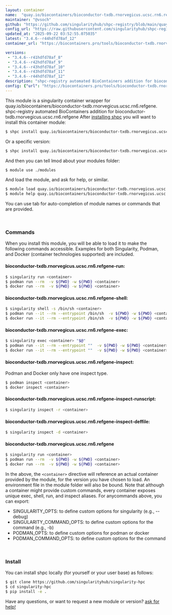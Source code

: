 ```yaml
---
layout: container
name:  "quay.io/biocontainers/bioconductor-txdb.rnorvegicus.ucsc.rn6.refgene"
maintainer: "@vsoch"
github: "https://github.com/singularityhub/shpc-registry/blob/main/quay.io/biocontainers/bioconductor-txdb.rnorvegicus.ucsc.rn6.refgene/container.yaml"
config_url: "https://raw.githubusercontent.com/singularityhub/shpc-registry/main/quay.io/biocontainers/bioconductor-txdb.rnorvegicus.ucsc.rn6.refgene/container.yaml"
updated_at: "2025-09-22 03:52:55.075035"
latest: "3.4.6--r44hdfd78af_12"
container_url: "https://biocontainers.pro/tools/bioconductor-txdb.rnorvegicus.ucsc.rn6.refgene"

versions:
 - "3.4.6--r41hdfd78af_8"
 - "3.4.6--r42hdfd78af_9"
 - "3.4.6--r43hdfd78af_10"
 - "3.4.6--r43hdfd78af_11"
 - "3.4.6--r44hdfd78af_12"
description: "shpc-registry automated BioContainers addition for bioconductor-txdb.rnorvegicus.ucsc.rn6.refgene"
config: {"url": "https://biocontainers.pro/tools/bioconductor-txdb.rnorvegicus.ucsc.rn6.refgene", "maintainer": "@vsoch", "description": "shpc-registry automated BioContainers addition for bioconductor-txdb.rnorvegicus.ucsc.rn6.refgene", "latest": {"3.4.6--r44hdfd78af_12": "sha256:c8f3dacff3f5ae641e69a3c3b328e6d17b08c1ee18427959065227e6dc2b2be6"}, "tags": {"3.4.6--r41hdfd78af_8": "sha256:54a045a5a2b8dc001f5713c361b890c9ee6d8c93b58a4c22f3b3710b5c81ce39", "3.4.6--r42hdfd78af_9": "sha256:207638b5bc382881b11b12c5fdd2fe5e60d7ec8d43c4e74923f167a84c753e0b", "3.4.6--r43hdfd78af_10": "sha256:8f227bb7a05e933787951cb88a932f2ba16450513eba508bd98ca31a51b11c2b", "3.4.6--r43hdfd78af_11": "sha256:3830cfe46b8591dba2056e74f5c0f3a1b44df6d4b7fa363742277e7a477148c3", "3.4.6--r44hdfd78af_12": "sha256:c8f3dacff3f5ae641e69a3c3b328e6d17b08c1ee18427959065227e6dc2b2be6"}, "docker": "quay.io/biocontainers/bioconductor-txdb.rnorvegicus.ucsc.rn6.refgene"}
---
```


This module is a singularity container wrapper for quay.io/biocontainers/bioconductor-txdb.rnorvegicus.ucsc.rn6.refgene.
shpc-registry automated BioContainers addition for bioconductor-txdb.rnorvegicus.ucsc.rn6.refgene
After [installing shpc](#install) you will want to install this container module:


```bash
$ shpc install quay.io/biocontainers/bioconductor-txdb.rnorvegicus.ucsc.rn6.refgene
```

Or a specific version:

```bash
$ shpc install quay.io/biocontainers/bioconductor-txdb.rnorvegicus.ucsc.rn6.refgene:3.4.6--r44hdfd78af_12
```

And then you can tell lmod about your modules folder:

```bash
$ module use ./modules
```

And load the module, and ask for help, or similar.

```bash
$ module load quay.io/biocontainers/bioconductor-txdb.rnorvegicus.ucsc.rn6.refgene/3.4.6--r44hdfd78af_12
$ module help quay.io/biocontainers/bioconductor-txdb.rnorvegicus.ucsc.rn6.refgene/3.4.6--r44hdfd78af_12
```

You can use tab for auto-completion of module names or commands that are provided.

<br>

### Commands

When you install this module, you will be able to load it to make the following commands accessible.
Examples for both Singularity, Podman, and Docker (container technologies supported) are included.

#### bioconductor-txdb.rnorvegicus.ucsc.rn6.refgene-run:

```bash
$ singularity run <container>
$ podman run --rm  -v ${PWD} -w ${PWD} <container>
$ docker run --rm  -v ${PWD} -w ${PWD} <container>
```

#### bioconductor-txdb.rnorvegicus.ucsc.rn6.refgene-shell:

```bash
$ singularity shell -s /bin/sh <container>
$ podman run --it --rm --entrypoint /bin/sh  -v ${PWD} -w ${PWD} <container>
$ docker run --it --rm --entrypoint /bin/sh  -v ${PWD} -w ${PWD} <container>
```

#### bioconductor-txdb.rnorvegicus.ucsc.rn6.refgene-exec:

```bash
$ singularity exec <container> "$@"
$ podman run --it --rm --entrypoint ""  -v ${PWD} -w ${PWD} <container> "$@"
$ docker run --it --rm --entrypoint ""  -v ${PWD} -w ${PWD} <container> "$@"
```

#### bioconductor-txdb.rnorvegicus.ucsc.rn6.refgene-inspect:

Podman and Docker only have one inspect type.

```bash
$ podman inspect <container>
$ docker inspect <container>
```

#### bioconductor-txdb.rnorvegicus.ucsc.rn6.refgene-inspect-runscript:

```bash
$ singularity inspect -r <container>
```

#### bioconductor-txdb.rnorvegicus.ucsc.rn6.refgene-inspect-deffile:

```bash
$ singularity inspect -d <container>
```



#### bioconductor-txdb.rnorvegicus.ucsc.rn6.refgene

```bash
$ singularity run <container>
$ podman run --rm  -v ${PWD} -w ${PWD} <container>
$ docker run --rm  -v ${PWD} -w ${PWD} <container>
```


In the above, the `<container>` directive will reference an actual container provided
by the module, for the version you have chosen to load. An environment file in the
module folder will also be bound. Note that although a container
might provide custom commands, every container exposes unique exec, shell, run, and
inspect aliases. For anycommands above, you can export:

 - SINGULARITY_OPTS: to define custom options for singularity (e.g., --debug)
 - SINGULARITY_COMMAND_OPTS: to define custom options for the command (e.g., -b)
 - PODMAN_OPTS: to define custom options for podman or docker
 - PODMAN_COMMAND_OPTS: to define custom options for the command

<br>

### Install

You can install shpc locally (for yourself or your user base) as follows:

```bash
$ git clone https://github.com/singularityhub/singularity-hpc
$ cd singularity-hpc
$ pip install -e .
```

Have any questions, or want to request a new module or version? [ask for help!](https://github.com/singularityhub/singularity-hpc/issues)